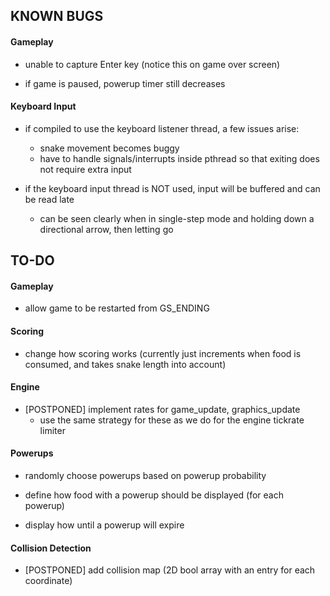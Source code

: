 ## KNOWN BUGS

#### Gameplay

* unable to capture Enter key (notice this on game over screen)

* if game is paused, powerup timer still decreases

#### Keyboard Input

* if compiled to use the keyboard listener thread, a few issues arise:
  * snake movement becomes buggy
  * have to handle signals/interrupts inside pthread so that exiting does not require extra input

* if the keyboard input thread is NOT used, input will be buffered and can be read late
  * can be seen clearly when in single-step mode and holding down a directional arrow, then letting go

## TO-DO

#### Gameplay

* allow game to be restarted from GS_ENDING

#### Scoring

* change how scoring works (currently just increments when food is consumed, and takes snake length into account)

#### Engine

* [POSTPONED] implement rates for game_update, graphics_update
  * use the same strategy for these as we do for the engine tickrate limiter

#### Powerups

* randomly choose powerups based on powerup probability

* define how food with a powerup should be displayed (for each powerup)

* display how until a powerup will expire

#### Collision Detection

* [POSTPONED] add collision map (2D bool array with an entry for each coordinate)


